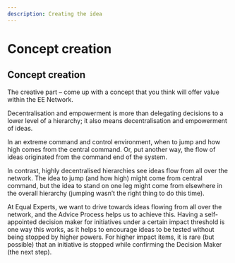 ```yaml
---
description: Creating the idea
---
```


# Concept creation

## Concept creation

The creative part – come up with a concept that you think will offer value within the EE Network.

Decentralisation and empowerment is more than delegating decisions to a lower level of a hierarchy; it also means decentralisation and empowerment of ideas.

In an extreme command and control environment, when to jump and how high comes from the central command. Or, put another way, the flow of ideas originated from the command end of the system.

In contrast, highly decentralised hierarchies see ideas flow from all over the network. The idea to jump \(and how high\) might come from central command, but the idea to stand on one leg might come from elsewhere in the overall hierarchy \(jumping wasn’t the right thing to do this time\).

At Equal Experts, we want to drive towards ideas flowing from all over the network, and the Advice Process helps us to achieve this. Having a self-appointed decision maker for initiatives under a certain impact threshold is one way this works, as it helps to encourage ideas to be tested without being stopped by higher powers. For higher impact items, it is rare \(but possible\) that an initiative is stopped while confirming the Decision Maker \(the next step\).

